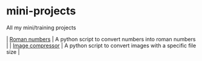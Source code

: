 # mini-projects
All my mini/training projects 

| [Roman numbers](./01_Roman_numbers) | A python script to convert numbers into roman numbers |
| [Image compressor](./02_Compress) | A python script to convert images with a specific file size |